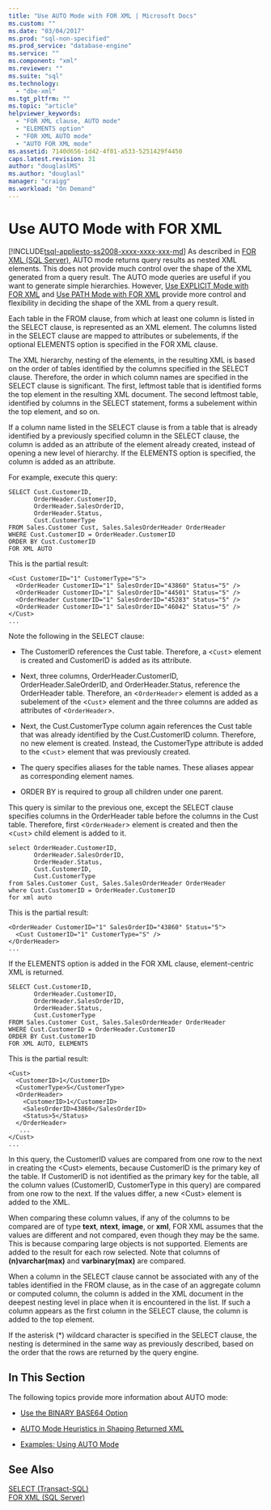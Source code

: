 ```yaml
---
title: "Use AUTO Mode with FOR XML | Microsoft Docs"
ms.custom: ""
ms.date: "03/04/2017"
ms.prod: "sql-non-specified"
ms.prod_service: "database-engine"
ms.service: ""
ms.component: "xml"
ms.reviewer: ""
ms.suite: "sql"
ms.technology: 
  - "dbe-xml"
ms.tgt_pltfrm: ""
ms.topic: "article"
helpviewer_keywords: 
  - "FOR XML clause, AUTO mode"
  - "ELEMENTS option"
  - "FOR XML AUTO mode"
  - "AUTO FOR XML mode"
ms.assetid: 7140d656-1d42-4f01-a533-5251429f4450
caps.latest.revision: 31
author: "douglaslMS"
ms.author: "douglasl"
manager: "craigg"
ms.workload: "On Demand"
---
```

# Use AUTO Mode with FOR XML
[!INCLUDE[tsql-appliesto-ss2008-xxxx-xxxx-xxx-md](../../includes/tsql-appliesto-ss2008-xxxx-xxxx-xxx-md.md)]
  As described in [FOR XML &#40;SQL Server&#41;](../../relational-databases/xml/for-xml-sql-server.md), AUTO mode returns query results as nested XML elements. This does not provide much control over the shape of the XML generated from a query result. The AUTO mode queries are useful if you want to generate simple hierarchies. However, [Use EXPLICIT Mode with FOR XML](../../relational-databases/xml/use-explicit-mode-with-for-xml.md) and [Use PATH Mode with FOR XML](../../relational-databases/xml/use-path-mode-with-for-xml.md) provide more control and flexibility in deciding the shape of the XML from a query result.  
  
 Each table in the FROM clause, from which at least one column is listed in the SELECT clause, is represented as an XML element. The columns listed in the SELECT clause are mapped to attributes or subelements, if the optional ELEMENTS option is specified in the FOR XML clause.  
  
 The XML hierarchy, nesting of the elements, in the resulting XML is based on the order of tables identified by the columns specified in the SELECT clause. Therefore, the order in which column names are specified in the SELECT clause is significant. The first, leftmost table that is identified forms the top element in the resulting XML document. The second leftmost table, identified by columns in the SELECT statement, forms a subelement within the top element, and so on.  
  
 If a column name listed in the SELECT clause is from a table that is already identified by a previously specified column in the SELECT clause, the column is added as an attribute of the element already created, instead of opening a new level of hierarchy. If the ELEMENTS option is specified, the column is added as an attribute.  
  
 For example, execute this query:  
  
```  
SELECT Cust.CustomerID,   
       OrderHeader.CustomerID,  
       OrderHeader.SalesOrderID,   
       OrderHeader.Status,  
       Cust.CustomerType  
FROM Sales.Customer Cust, Sales.SalesOrderHeader OrderHeader  
WHERE Cust.CustomerID = OrderHeader.CustomerID  
ORDER BY Cust.CustomerID  
FOR XML AUTO  
```  
  
 This is the partial result:  
  
```  
<Cust CustomerID="1" CustomerType="S">  
  <OrderHeader CustomerID="1" SalesOrderID="43860" Status="5" />  
  <OrderHeader CustomerID="1" SalesOrderID="44501" Status="5" />  
  <OrderHeader CustomerID="1" SalesOrderID="45283" Status="5" />  
  <OrderHeader CustomerID="1" SalesOrderID="46042" Status="5" />  
</Cust>  
...  
```  
  
 Note the following in the SELECT clause:  
  
-   The CustomerID references the Cust table. Therefore, a <`Cust`> element is created and CustomerID is added as its attribute.  
  
-   Next, three columns, OrderHeader.CustomerID, OrderHeader.SaleOrderID, and OrderHeader.Status, reference the OrderHeader table. Therefore, an <`OrderHeader`> element is added as a subelement of the <`Cust`> element and the three columns are added as attributes of <`OrderHeader`>.  
  
-   Next, the Cust.CustomerType column again references the Cust table that was already identified by the Cust.CustomerID column. Therefore, no new element is created. Instead, the CustomerType attribute is added to the <`Cust`> element that was previously created.  
  
-   The query specifies aliases for the table names. These aliases appear as corresponding element names.  
  
-   ORDER BY is required to group all children under one parent.  
  
 This query is similar to the previous one, except the SELECT clause specifies columns in the OrderHeader table before the columns in the Cust table. Therefore, first <`OrderHeader`> element is created and then the <`Cust`> child element is added to it.  
  
```  
select OrderHeader.CustomerID,  
       OrderHeader.SalesOrderID,   
       OrderHeader.Status,  
       Cust.CustomerID,   
       Cust.CustomerType  
from Sales.Customer Cust, Sales.SalesOrderHeader OrderHeader  
where Cust.CustomerID = OrderHeader.CustomerID  
for xml auto  
```  
  
 This is the partial result:  
  
```  
<OrderHeader CustomerID="1" SalesOrderID="43860" Status="5">  
  <Cust CustomerID="1" CustomerType="S" />  
</OrderHeader>  
...  
```  
  
 If the ELEMENTS option is added in the FOR XML clause, element-centric XML is returned.  
  
```  
SELECT Cust.CustomerID,   
       OrderHeader.CustomerID,  
       OrderHeader.SalesOrderID,   
       OrderHeader.Status,  
       Cust.CustomerType  
FROM Sales.Customer Cust, Sales.SalesOrderHeader OrderHeader  
WHERE Cust.CustomerID = OrderHeader.CustomerID  
ORDER BY Cust.CustomerID  
FOR XML AUTO, ELEMENTS  
```  
  
 This is the partial result:  
  
```  
<Cust>  
  <CustomerID>1</CustomerID>  
  <CustomerType>S</CustomerType>  
  <OrderHeader>  
    <CustomerID>1</CustomerID>  
    <SalesOrderID>43860</SalesOrderID>  
    <Status>5</Status>  
  </OrderHeader>  
   ...  
</Cust>  
...  
```  
  
 In this query, the CustomerID values are compared from one row to the next in creating the \<Cust> elements, because CustomerID is the primary key of the table. If CustomerID is not identified as the primary key for the table, all the column values (CustomerID, CustomerType in this query) are compared from one row to the next. If the values differ, a new \<Cust> element is added to the XML.  
  
 When comparing these column values, if any of the columns to be compared are of type **text**, **ntext**, **image**, or **xml**, FOR XML assumes that the values are different and not compared, even though they may be the same. This is because comparing large objects is not supported. Elements are added to the result for each row selected. Note that columns of **(n)varchar(max)** and **varbinary(max)** are compared.  
  
 When a column in the SELECT clause cannot be associated with any of the tables identified in the FROM clause, as in the case of an aggregate column or computed column, the column is added in the XML document in the deepest nesting level in place when it is encountered in the list. If such a column appears as the first column in the SELECT clause, the column is added to the top element.  
  
 If the asterisk (*) wildcard character is specified in the SELECT clause, the nesting is determined in the same way as previously described, based on the order that the rows are returned by the query engine.  
  
## In This Section  
 The following topics provide more information about AUTO mode:  
  
-   [Use the BINARY BASE64 Option](../../relational-databases/xml/use-the-binary-base64-option.md)  
  
-   [AUTO Mode Heuristics in Shaping Returned XML](../../relational-databases/xml/auto-mode-heuristics-in-shaping-returned-xml.md)  
  
-   [Examples: Using AUTO Mode](../../relational-databases/xml/examples-using-auto-mode.md)  
  
## See Also  
 [SELECT &#40;Transact-SQL&#41;](../../t-sql/queries/select-transact-sql.md)   
 [FOR XML &#40;SQL Server&#41;](../../relational-databases/xml/for-xml-sql-server.md)  
  
  
